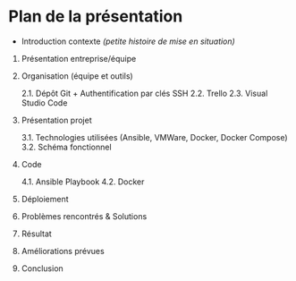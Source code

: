 # Plan de la présentation

- Introduction contexte *(petite histoire de mise en situation)*

1. Présentation entreprise/équipe

2. Organisation (équipe et outils)

    2.1. Dépôt Git + Authentification par clés SSH
    2.2. Trello
    2.3. Visual Studio Code

  
3. Présentation projet

    3.1. Technologies utilisées (Ansible, VMWare, Docker, Docker Compose)
    3.2. Schéma fonctionnel


4. Code

    4.1. Ansible Playbook
    4.2. Docker


5. Déploiement


6. Problèmes rencontrés & Solutions

7. Résultat

8. Améliorations prévues

9. Conclusion

